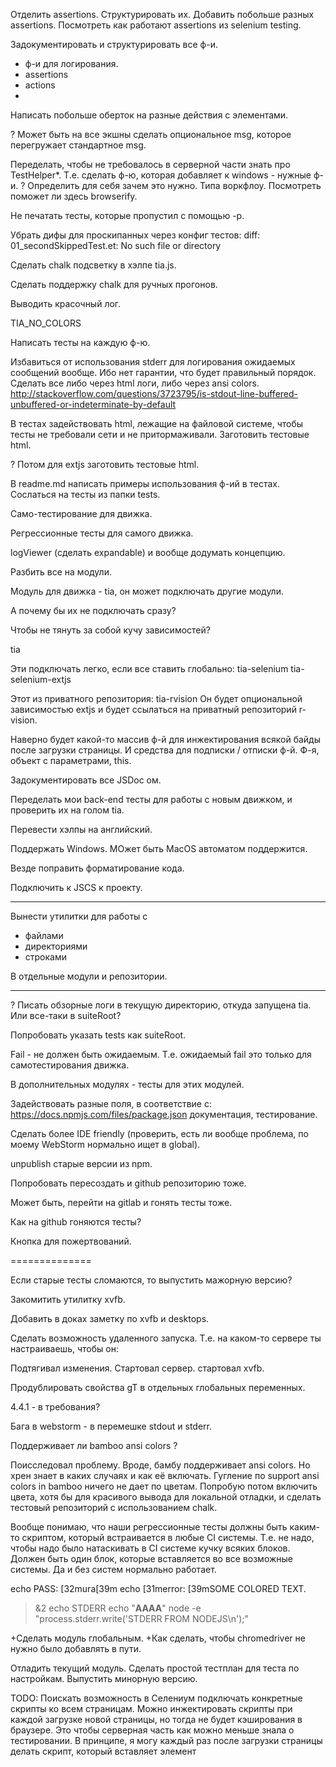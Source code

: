 Отделить assertions.
Структурировать их.
Добавить побольше разных assertions.
Посмотреть как работают assertions из selenium testing.

Задокументировать и структурировать все ф-и.
* ф-и для логирования.
* assertions
* actions
* 

Написать побольше оберток на разные действия с элементами.

? Может быть на все экшны сделать опциональное msg, которое перегружает стандартное msg.

Переделать, чтобы не требовалось в серверной части знать про TestHelper*.
Т.е. сделать ф-ю, которая добавляет к windows - нужные ф-и.
? Определить для себя зачем это нужно.
 Типа воркфлоу.
 Посмотреть поможет ли здесь browserify.

Не печатать тесты, которые пропустил с помощью -p.

Убрать дифы для проскипанных через конфиг тестов:
diff: 01_secondSkippedTest.et: No such file or directory

Сделать chalk подсветку в хэлпе tia.js.

Сделать поддержку chalk для ручных прогонов.

Выводить красочный лог.

TIA_NO_COLORS

Написать тесты на каждую ф-ю.

Избавиться от использования stderr для логирования ожидаемых сообщений вообще.
Ибо нет гарантии, что будет правильный порядок.
Сделать все либо через html логи, либо через ansi colors.
http://stackoverflow.com/questions/3723795/is-stdout-line-buffered-unbuffered-or-indeterminate-by-default

В тестах задействовать html, лежащие на файловой системе,
чтобы тесты не требовали сети и не притормаживали.
Заготовить тестовые html.

? Потом для extjs заготовить тестовые html.

В readme.md написать примеры использования ф-ий в тестах.
Сослаться на тесты из папки tests.

Само-тестирование для движка.


Регрессионные тесты для самого движка.

logViewer (сделать expandable) и вообще додумать концепцию.


Разбить все на модули.

Модуль для движка - tia, 
он может подключать другие модули.

А почему бы их не подключать сразу?

Чтобы не тянуть за собой кучу зависимостей?

tia

Эти подключать легко, если все ставить глобально:
tia-selenium
tia-selenium-extjs

Этот из приватного репозитория:
tia-rvision
Он будет опциональной зависимостью extjs и будет ссылаться на приватный репозиторий r-vision.

Наверно будет какой-то массив ф-й для инжектирования всякой байды после загрузки страницы.
И средства для подписки / отписки ф-й.
Ф-я, объект с параметрами, this.

Задокументировать все JSDoc ом.

Переделать мои back-end тесты для работы с новым движком,
и проверить их на голом tia.

Перевести хэлпы на английский.

Поддержать Windows.
МОжет быть MacOS  автоматом поддержится.

Везде поправить форматирование кода.

Подключить к JSCS к проекту.

-------

Вынести утилитки для работы с

* файлами
* директориями
* строками

В отдельные модули и репозитории.

-------

? Писать обзорные логи в текущую директорию, откуда запущена tia.
Или все-таки в suiteRoot?

Попробовать указать tests как suiteRoot.

Fail - не должен быть ожидаемым.
Т.е. ожидаемый fail это только для самотестирования движка.

В дополнительных модулях - тесты для этих модулей.

Задействовать разные поля, в соответствие с:
https://docs.npmjs.com/files/package.json
документация, тестирование.

Сделать более IDE friendly (проверить, есть ли вообще проблема, по моему WebStorm нормально ищет в global).

unpublish старые версии из npm.

Попробовать пересоздать и github репозиторию тоже.

Может быть, перейти на gitlab и гонять тесты тоже.

Как на github гоняются тесты?

Кнопка для пожертвований.

==============

Если старые тесты сломаются, то выпустить мажорную версию?

Закомитить утилитку xvfb.

Добавить в доках заметку по xvfb и desktops.

Сделать возможность удаленного запуска.
Т.е. на каком-то сервере ты настраиваешь, чтобы он:

Подтягивал изменения.
Стартовал сервер.
стартовал xvfb.

Продублировать свойства gT в отдельных глобальных переменных.

4.4.1 - в требования?

Бага в webstorm - в перемешке stdout и stderr.

Поддерживает ли bamboo ansi colors ?

Поисследовал проблему.
Вроде, бамбу поддерживает ansi colors.
Но хрен знает в каких случаях и как её включать.
Гугление по support ansi colors in bamboo ничего не дает по цветам.
Попробую потом включить цвета, хотя бы для красивого вывода для локальной отладки,
и сделать тестовый репозиторий с использованием chalk.

Вообще понимаю, что наши регрессионные тесты должны быть каким-то скриптом,
который встраивается в любые CI системы.
Т.е. не надо, чтобы надо было натаскивать в CI системе кучку всяких блоков.
Должен быть один блок, которые вставляется во все возможные системы.
Да и без систем нормально работает.

echo PASS: [32mura[39m
echo [31merror: [39mSOME COLORED TEXT.
>&2 echo STDERR
echo "<b>AAAA</b>"
node -e "process.stderr.write('STDERR FROM NODEJS\n');"


+Сделать модуль глобальным.
+Как сделать, чтобы chromedriver не нужно было добавлять в пути.




Отладить текущий модуль.
Сделать простой тестплан для теста по настройкам.
Выпустить минорную версию.






TODO: 
Поискать возможность в Селениум подключать конкретные скрипты ко всем страницам.
Можно инжектировать скрипты при каждой загрузке новой страницы, но тогда не будет кэширования
в браузере.
Это чтобы серверная часть как можно меньше знала о тестировании.
В принципе, я могу каждый раз после загрузки страницы делать скрипт, который вставляет элемент <script>,
будет ли тогда подгружаться скрипт?
А куда этот скрипт будет ссылаться?
Может тогда все-таки проще просто в браузер локально засылать скрипт.
Он там на пару килобайт от силы.
Так что это будет быстро, типа при каждой загрузке страницы - пару кб лишнего трафика.
Но это все локально.

Как сделать так, чтобы старые версии тестов работали на старом движке.
А новые могли на новой версии движка.

Версии движка сделать легко.
Буду соблюдать semver.

Запускать можно через конкретный JS, все modules тоже будут искаться в конкретном скопе.





Debug tests for windows (3h). Slash / backslash issues, cygwin utilities work.
Вроде, все работает.


Опция -l аттачить логи, для дифнутых тестов к мейлу.
Сделать общий обход по дифнутым файлам. И колбэками делать что-то при обходе (dependency injection).
Называть логи по полному пути до них. Заменять слэш на +. (1.5h)
TODO: М.б. изображения тоже аттачить по этой опции? Заходишь в мейл, у тебя и логи и изображения встроены.(1h)

Write good help for public functions. (1.5h for current state)

More tests for support of all config parameters.(2h)

Tests for passed, failed, throwed from web driver promises. (3h)
Tests for error chaining for flow.execute(), say if first of ten functions faled, all queue should fail.
More tests for async engine.(1.5h)

Some tests for test engine util functions.(3h)


### Code review. (? )

* When many function parameters - replace by options object. (3h)
* Refactor everything to be more OOP (incapsulation, accessors, constructors, signletons, factories). (12h)

----

Temporary Stderr and Stdout redirection, try to overload
write function for stdout and stderr streams.
Tests for stderr redirection. (? 3h research)
Некоторые тесты для движка намеренно пишут несколько строк в stderr
Если мы в bamboo подсветим stderr в логах, то эти строки могут вносить смуту.
Можно попробовать сделать так, чтобы на время выполнения теста весь stderr писался в лог теста.
Пока что это known issue.
Может это не понадобится в свете использования chalk.

Connect to existing window? To start test from some cusom point.

tests for timeouts for webdriver (seems like sometimes it hanging).
May be page loading - the special case for which timeouts work differently.(3h (may include some research work)).

Take best parts from tape, mocha, jasmine, protractor, etc.

Separate test engine from Selenium and from ExtJS. (? 16h (now it is used Selenium's control flow and selenium promises)).
I.e. implement abilities to plug Selenium and plug ExtJS modules into the test engine. (? 16h)

selenium-webdriver can work from browser (and not from NodeJS) (2h learn what from this can be useful for us)

If we will support phantomjs:
PhantomJs does not follow WebDriver standard. It does not cleanup logs after reading.
We could introduce counter for strings to skip.
Investigations show that phantom cleans console at URLchanging.


Performance issue: Manage Driver timeouts: (? 1.5h research work)
http://seleniumhq.github.io/selenium/docs/api/javascript/class_webdriver_WebDriver_Timeouts.html
Not so important, I checked that driver polls the DOM more that 10 times per second.



============

Сделать поддержку профайла Firefox на Linux.

Проверить как будет работать chrome на виндовс, после отключения HDD и переустановки.

Может быть попробовать завести на виндах нового пользователя и под ним запустить тесты.
(чтобы избежать проблем с chrome).

? Починить профайлы браузера на винде.

==============

Сделать создание профайла отдельной утилитой ?
Заюзать тот модуль для создания профайлов?
Это потом.

Некоторые утилиты (utils) юзают глобальные объекты.
Надо отревьюить это.


Специальная команда - сохранять состояние мета-лога тоже.
Т.е. ввести команду эталонного мета лога.
При этом оставить предыдущий мета лог.

Пробежаться по TODO в самом коде.

Не писать трейсинг в лог.

Утилиты в глобальном gT объекте имеют смысл, если они будут предоставлять логирование действий.

Но, вообще лучше предоставить возможность обернуть в логи все экспортные ф-и какого-то модуляю
Logify ?
Заюзать всякие мои утилиты. На них потренить dz-logify.
Я посмотрел logify в npm - это misleading name.

Проверить на виндах ф-и архивирования и отсылки мейла.

dot notation instead of bracket notation.

Как-то проработать концепцию, что выводить fail в лог можно, только если это тестирование движка.
Т.е. в боевых логах, не должо быть fail в металоге.

В тестах можно использовать любые опции из конфига или из ENV.

=======================

что-то типа
tia - движок (логи, сравнения, рассылка почты, ассершны).
tia-selenium - добавляет поддержку selenium
tia-extjs - добавляет поддержку extjs.
Эти три модуля буду поддерживать лично я.
можно будет сделать приватный для r-vision модуль tia-r-vision.
он будет добавлять r-vision specific stuff.
можно сделать параметр командной строки, который указывает какой скрипт нужно сделать require чтобы расширить возможности движка, как бы кастомизировать его.
Вот так можно подключать r-vision specific stuff.
При разработке тестов проект можно создавать в tia-tests, там можно сделать npm i tia -S.
И будет одно место.

Сделать короткие версии для опций.

typings for tia.

github.io

github wiki.

Ввести cmd line опцию - путь к профайлам браузера.

Проверить поддержку -l опции

? [TOC] в readme.

Команды.

run
show-diffs
view-logs - посмотреть локальные логи в html формате.
Добавить во view-log возможность распечатывать конкретный файл лога

Открыть наружу какие-то утилиты.
Чисто ради логов (уже где-то упоминал про dz-logify).

ПОдумать, может дифф как-то понаглядней можно сделать.

Поддержать кастомный порт и включение поддержки tls в mail.
.mail-settingsrc

=========

Посмотреть какие ещё конфиги стоило бы поддержать через .*rc, 
может быть туда можно testRoot помещать и ещё какие-нить опции.
строку, причем минимистом.
Так что можно юзать для одноразовой настройки и потом запуска без параметров вообще.

=========

МОжет быть для отладки:
wrapper around WebDriverEventListener 

--forcelogactions - распространять только на консольный вывод, но не на лог.
Это типа для отладки, незачем марать логи.


Сделать переменную окружения, которая показывает откуда читать конфигурацию.
А то если поставил глобально, - неудобно лазить в глобальных node_modules.

Большая проблема - хреновый call stack от Selenium WebDriver - есть описание ошибки, но нет места,
где она возникла, из за того, что у драйвера какая-то своя очередь.
